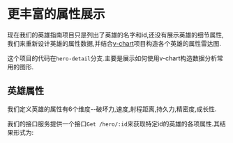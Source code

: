 # 更丰富的属性展示

现在我们的英雄指南项目只是列出了英雄的名字和id,还没有展示英雄的细节属性,我们来重新设计英雄的属性数据,并结合[v-chart](https://v-charts.js.org/)项目构造各个英雄的属性雷达图.

这个项目的代码在`hero-detail`分支.主要是展示如何使用v-chart构造数据分析常用的图形.

## 英雄属性

我们定义英雄的属性有6个维度--破坏力,速度,射程距离,持久力,精密度,成长性.

我们的接口服务提供一个接口`Get /hero/:id`来获取特定id的英雄的各项属性.其结果形式为:

```json

```


